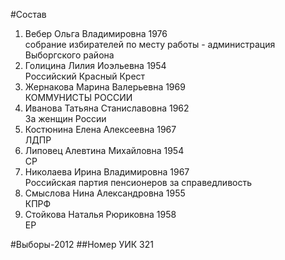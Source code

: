 #Состав
1. Вебер Ольга Владимировна 1976   
    собрание избирателей по месту работы - администрация Выборгского района
2. Голицина Лилия Иоэльевна 1954   
    Российский Красный Крест
3. Жернакова Марина Валерьевна 1969   
    КОММУНИСТЫ РОССИИ
4. Иванова Татьяна Станиславовна 1962   
    За женщин России
5. Костюнина Елена Алексеевна 1967   
    ЛДПР
6. Липовец Алевтина Михайловна 1954   
    СР
7. Николаева Ирина Владимировна 1967   
    Российская партия пенсионеров за справедливость
8. Смыслова Нина Александровна 1955   
    КПРФ
9. Стойкова Наталья Рюриковна 1958   
    ЕР

#Выборы-2012
##Номер УИК
321